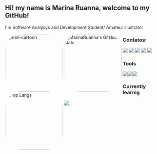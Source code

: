 
          
          
## Hi! my name is Marina Ruanna, welcome to my GitHub!
          
I'm Software Analysys and Development Student/ Amateur illustrator 




<img align="left" alt="mari-cartoon" height="190" style="border-radius:50px;" src="https://cdn.discordapp.com/attachments/927534793892171798/927537897438052352/IMG_9557.png"><img align="left" alt="MarinaRuanna's GitHub stats" height="190" style="border-radius:50px;" src="https://github-readme-stats.vercel.app/api?username=MarinaRuanna&show_icons=true&theme=dracula"><img align="left" alt="Top Langs" height="190" style="border-radius:50px;" src="https://github-readme-stats.vercel.app/api/top-langs/?username=MarinaRuanna&show_icons=true&theme=dracula&langs_count=3">







### Contatos:

<div>
<a href="https://www.youtube.com/seu-canal-youtube-aqui" target="_blank"><img src="https://img.shields.io/badge/YouTube-FF0000?style=for-the-badge&logo=youtube&logoColor=white" target="_blank"></a>
<a href="https://instagram.com/seu-usuário-instagram-aqui" target="_blank"><img src="https://img.shields.io/badge/-Instagram-%23E4405F?style=for-the-badge&logo=instagram&logoColor=white" target="_blank"></a>
<a href="https://www.twitch.tv/seu-usuário-aqui" target="_blank"><img src="https://img.shields.io/badge/Twitch-9146FF?style=for-the-badge&logo=twitch&logoColor=white" target="_blank"></a>
<a href = "mailto:contato@seu-usuário-aqui"><img src="https://img.shields.io/badge/Gmail-D14836?style=for-the-badge&logo=gmail&logoColor=white" target="_blank"></a>
<a href="https://www.linkedin.com/in/seu-usuário-linkedln-aqui" target="_blank"><img src="https://img.shields.io/badge/-LinkedIn-%230077B5?style=for-the-badge&logo=linkedin&logoColor=white" target="_blank"></a>   
</div>


### Tools
<img src="https://img.shields.io/badge/GIT-E44C30?style=for-the-badge&logo=git&logoColor=white" /><img src="https://img.shields.io/badge/Python-3776AB?style=for-the-badge&logo=python&logoColor=white"/><img src="https://img.shields.io/badge/PyCharm-000000.svg?&style=for-the-badge&logo=PyCharm&logoColor=white"/>
  
          
### Currently learnig

<img src="https://img.shields.io/badge/Java-ED8B00?style=for-the-badge&logo=java&logoColor=white"/>
